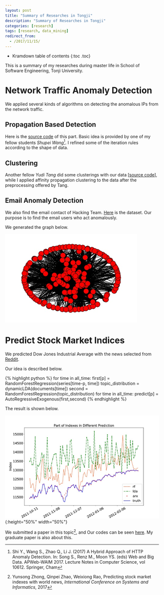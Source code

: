 ```yaml
---
layout: post
title: "Summary of Researches in Tongji"
description: "Summary of Researches in Tongji"
categories: [research]
tags: [research, data_mining]
redirect_from:
  - /2017/11/15/
---
```


* Kramdown table of contents
{:toc .toc}

This is a summary of my researches during master life in School of Software Engineering, Tonji University.

# Network Traffic Anomaly Detection

We applied several kinds of algorithms on detecting the anomalous IPs from the network traffic. 

## Propagation Based Detection

Here is the [source code](https://github.com/yszhong/AnomalyDetection "code") of this part. Basic idea is provided by one of my fellow students *Shupei Wang*[^2]. I refined some of the iteration rules according to the shape of data.

## Clustering

Another fellow _Yudi Tang_ did some clusterings with our data [[source code](https://github.com/tangyudi/Clustering "code")], while I applied affinity propagation clustering to the data after the preprocessing offered by Tang. 

## Email Anomaly Detection

We also find the email contact of Hacking Team. [Here](http://chinavis.org/2016/challenge.html "data") is the dataset. Our purpose is to find the email users who act anomalously.

We generated the graph below.

![bassi](https://github.com/yszhong/yszhong.github.io/raw/master/_posts/pic/bassi.jpg "bassi")

# Predict Stock Market Indices

We predicted Dow Jones Industrial Average with the news selected from [Reddit](https://www.reddit.com/ "reddit"). 

Our idea is described below. 

{% highlight python %}
for time in all_time:
	first[p] = RandomForestRegression(series[time-p, time])
	topic_distribution = dynamicLDA(documents[time])
	second = RandomForestRegression(topic_distribution)
for time in all_time:
	predict[p] = AutoRegressiveExogenous(first,second)
{% endhighlight %}

The result is shown below. 

![series](https://github.com/yszhong/yszhong.github.io/raw/master/_posts/pic/series.jpg "series"){:height="50%" width="50%"}

We submitted a paper in this topic[^1], and Our codes can be seen [here](https://github.com/yszhong/SeriesTopic "code"). My graduate paper is also about this. 

[^1]: Yunsong Zhong, Qinpei Zhao, Weixiong Rao, Predicting stock market indexes with world news, *International Conference on Systems and Informatics*, 2017

[^2]: Shi Y., Wang S., Zhao Q., Li J. (2017) A Hybrid Approach of HTTP Anomaly Detection. In: Song S., Renz M., Moon YS. (eds) Web and Big Data. APWeb-WAIM 2017. Lecture Notes in Computer Science, vol 10612. Springer, Cham
